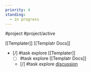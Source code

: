 ```yaml
---
priority: 4
standing:
  - in progress
---
```

#project #project/active 

[[Templater]]
[[Templatr Docs]]

- [/] #task explore [[Templater]]
	- [ ] #task explore [[Templatr Docs]]
	- [/] #task explore [discussion](https://github.com/SilentVoid13/Templater/discussions)
